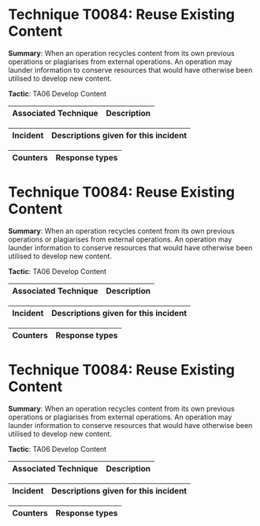 # Technique T0084: Reuse Existing Content

**Summary**: When an operation recycles content from its own previous operations or plagiarises from external operations. An operation may launder information to conserve resources that would have otherwise been utilised to develop new content.

**Tactic**: TA06 Develop Content 


| Associated Technique | Description |
| --------- | ------------------------- |



| Incident | Descriptions given for this incident |
| -------- | -------------------- |



| Counters | Response types |
| -------- | -------------- |


# Technique T0084: Reuse Existing Content

**Summary**: When an operation recycles content from its own previous operations or plagiarises from external operations. An operation may launder information to conserve resources that would have otherwise been utilised to develop new content.

**Tactic**: TA06 Develop Content 


| Associated Technique | Description |
| --------- | ------------------------- |



| Incident | Descriptions given for this incident |
| -------- | -------------------- |



| Counters | Response types |
| -------- | -------------- |


# Technique T0084: Reuse Existing Content

**Summary**: When an operation recycles content from its own previous operations or plagiarises from external operations. An operation may launder information to conserve resources that would have otherwise been utilised to develop new content.

**Tactic**: TA06 Develop Content


| Associated Technique | Description |
| --------- | ------------------------- |



| Incident | Descriptions given for this incident |
| -------- | -------------------- |



| Counters | Response types |
| -------- | -------------- |



